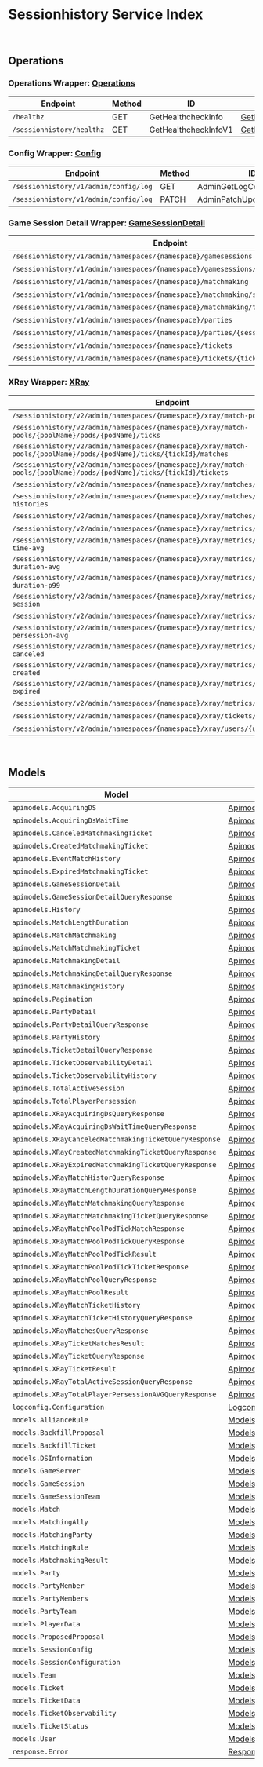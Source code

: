 [//]: # (Code generated. DO NOT EDIT.)

# Sessionhistory Service Index

&nbsp;

## Operations

### Operations Wrapper:  [Operations](../../src/main/java/net/accelbyte/sdk/api/sessionhistory/wrappers/Operations.java)
| Endpoint | Method | ID | Class | Example |
|---|---|---|---|---|
| `/healthz` | GET | GetHealthcheckInfo | [GetHealthcheckInfo](../../src/main/java/net/accelbyte/sdk/api/sessionhistory/operations/operations/GetHealthcheckInfo.java) | [GetHealthcheckInfo](../../samples/cli/src/main/java/net/accelbyte/sdk/cli/api/sessionhistory/operations/GetHealthcheckInfo.java) |
| `/sessionhistory/healthz` | GET | GetHealthcheckInfoV1 | [GetHealthcheckInfoV1](../../src/main/java/net/accelbyte/sdk/api/sessionhistory/operations/operations/GetHealthcheckInfoV1.java) | [GetHealthcheckInfoV1](../../samples/cli/src/main/java/net/accelbyte/sdk/cli/api/sessionhistory/operations/GetHealthcheckInfoV1.java) |

### Config Wrapper:  [Config](../../src/main/java/net/accelbyte/sdk/api/sessionhistory/wrappers/Config.java)
| Endpoint | Method | ID | Class | Example |
|---|---|---|---|---|
| `/sessionhistory/v1/admin/config/log` | GET | AdminGetLogConfig | [AdminGetLogConfig](../../src/main/java/net/accelbyte/sdk/api/sessionhistory/operations/config/AdminGetLogConfig.java) | [AdminGetLogConfig](../../samples/cli/src/main/java/net/accelbyte/sdk/cli/api/sessionhistory/config/AdminGetLogConfig.java) |
| `/sessionhistory/v1/admin/config/log` | PATCH | AdminPatchUpdateLogConfig | [AdminPatchUpdateLogConfig](../../src/main/java/net/accelbyte/sdk/api/sessionhistory/operations/config/AdminPatchUpdateLogConfig.java) | [AdminPatchUpdateLogConfig](../../samples/cli/src/main/java/net/accelbyte/sdk/cli/api/sessionhistory/config/AdminPatchUpdateLogConfig.java) |

### Game Session Detail Wrapper:  [GameSessionDetail](../../src/main/java/net/accelbyte/sdk/api/sessionhistory/wrappers/GameSessionDetail.java)
| Endpoint | Method | ID | Class | Example |
|---|---|---|---|---|
| `/sessionhistory/v1/admin/namespaces/{namespace}/gamesessions` | GET | AdminQueryGameSessionDetail | [AdminQueryGameSessionDetail](../../src/main/java/net/accelbyte/sdk/api/sessionhistory/operations/game_session_detail/AdminQueryGameSessionDetail.java) | [AdminQueryGameSessionDetail](../../samples/cli/src/main/java/net/accelbyte/sdk/cli/api/sessionhistory/game_session_detail/AdminQueryGameSessionDetail.java) |
| `/sessionhistory/v1/admin/namespaces/{namespace}/gamesessions/{sessionId}` | GET | GetGameSessionDetail | [GetGameSessionDetail](../../src/main/java/net/accelbyte/sdk/api/sessionhistory/operations/game_session_detail/GetGameSessionDetail.java) | [GetGameSessionDetail](../../samples/cli/src/main/java/net/accelbyte/sdk/cli/api/sessionhistory/game_session_detail/GetGameSessionDetail.java) |
| `/sessionhistory/v1/admin/namespaces/{namespace}/matchmaking` | GET | AdminQueryMatchmakingDetail | [AdminQueryMatchmakingDetail](../../src/main/java/net/accelbyte/sdk/api/sessionhistory/operations/game_session_detail/AdminQueryMatchmakingDetail.java) | [AdminQueryMatchmakingDetail](../../samples/cli/src/main/java/net/accelbyte/sdk/cli/api/sessionhistory/game_session_detail/AdminQueryMatchmakingDetail.java) |
| `/sessionhistory/v1/admin/namespaces/{namespace}/matchmaking/session/{sessionId}` | GET | AdminGetMatchmakingDetailBySessionID | [AdminGetMatchmakingDetailBySessionID](../../src/main/java/net/accelbyte/sdk/api/sessionhistory/operations/game_session_detail/AdminGetMatchmakingDetailBySessionID.java) | [AdminGetMatchmakingDetailBySessionID](../../samples/cli/src/main/java/net/accelbyte/sdk/cli/api/sessionhistory/game_session_detail/AdminGetMatchmakingDetailBySessionID.java) |
| `/sessionhistory/v1/admin/namespaces/{namespace}/matchmaking/ticket/{ticketId}` | GET | AdminGetMatchmakingDetailByTicketID | [AdminGetMatchmakingDetailByTicketID](../../src/main/java/net/accelbyte/sdk/api/sessionhistory/operations/game_session_detail/AdminGetMatchmakingDetailByTicketID.java) | [AdminGetMatchmakingDetailByTicketID](../../samples/cli/src/main/java/net/accelbyte/sdk/cli/api/sessionhistory/game_session_detail/AdminGetMatchmakingDetailByTicketID.java) |
| `/sessionhistory/v1/admin/namespaces/{namespace}/parties` | GET | AdminQueryPartyDetail | [AdminQueryPartyDetail](../../src/main/java/net/accelbyte/sdk/api/sessionhistory/operations/game_session_detail/AdminQueryPartyDetail.java) | [AdminQueryPartyDetail](../../samples/cli/src/main/java/net/accelbyte/sdk/cli/api/sessionhistory/game_session_detail/AdminQueryPartyDetail.java) |
| `/sessionhistory/v1/admin/namespaces/{namespace}/parties/{sessionId}` | GET | GetPartyDetail | [GetPartyDetail](../../src/main/java/net/accelbyte/sdk/api/sessionhistory/operations/game_session_detail/GetPartyDetail.java) | [GetPartyDetail](../../samples/cli/src/main/java/net/accelbyte/sdk/cli/api/sessionhistory/game_session_detail/GetPartyDetail.java) |
| `/sessionhistory/v1/admin/namespaces/{namespace}/tickets` | GET | AdminQueryTicketDetail | [AdminQueryTicketDetail](../../src/main/java/net/accelbyte/sdk/api/sessionhistory/operations/game_session_detail/AdminQueryTicketDetail.java) | [AdminQueryTicketDetail](../../samples/cli/src/main/java/net/accelbyte/sdk/cli/api/sessionhistory/game_session_detail/AdminQueryTicketDetail.java) |
| `/sessionhistory/v1/admin/namespaces/{namespace}/tickets/{ticketId}` | GET | AdminTicketDetailGetByTicketID | [AdminTicketDetailGetByTicketID](../../src/main/java/net/accelbyte/sdk/api/sessionhistory/operations/game_session_detail/AdminTicketDetailGetByTicketID.java) | [AdminTicketDetailGetByTicketID](../../samples/cli/src/main/java/net/accelbyte/sdk/cli/api/sessionhistory/game_session_detail/AdminTicketDetailGetByTicketID.java) |

### XRay Wrapper:  [XRay](../../src/main/java/net/accelbyte/sdk/api/sessionhistory/wrappers/XRay.java)
| Endpoint | Method | ID | Class | Example |
|---|---|---|---|---|
| `/sessionhistory/v2/admin/namespaces/{namespace}/xray/match-pools/{poolName}` | GET | QueryXrayMatchPool | [QueryXrayMatchPool](../../src/main/java/net/accelbyte/sdk/api/sessionhistory/operations/x_ray/QueryXrayMatchPool.java) | [QueryXrayMatchPool](../../samples/cli/src/main/java/net/accelbyte/sdk/cli/api/sessionhistory/x_ray/QueryXrayMatchPool.java) |
| `/sessionhistory/v2/admin/namespaces/{namespace}/xray/match-pools/{poolName}/pods/{podName}/ticks` | GET | QueryDetailTickMatchPool | [QueryDetailTickMatchPool](../../src/main/java/net/accelbyte/sdk/api/sessionhistory/operations/x_ray/QueryDetailTickMatchPool.java) | [QueryDetailTickMatchPool](../../samples/cli/src/main/java/net/accelbyte/sdk/cli/api/sessionhistory/x_ray/QueryDetailTickMatchPool.java) |
| `/sessionhistory/v2/admin/namespaces/{namespace}/xray/match-pools/{poolName}/pods/{podName}/ticks/{tickId}/matches` | GET | QueryDetailTickMatchPoolMatches | [QueryDetailTickMatchPoolMatches](../../src/main/java/net/accelbyte/sdk/api/sessionhistory/operations/x_ray/QueryDetailTickMatchPoolMatches.java) | [QueryDetailTickMatchPoolMatches](../../samples/cli/src/main/java/net/accelbyte/sdk/cli/api/sessionhistory/x_ray/QueryDetailTickMatchPoolMatches.java) |
| `/sessionhistory/v2/admin/namespaces/{namespace}/xray/match-pools/{poolName}/pods/{podName}/ticks/{tickId}/tickets` | GET | QueryDetailTickMatchPoolTicket | [QueryDetailTickMatchPoolTicket](../../src/main/java/net/accelbyte/sdk/api/sessionhistory/operations/x_ray/QueryDetailTickMatchPoolTicket.java) | [QueryDetailTickMatchPoolTicket](../../samples/cli/src/main/java/net/accelbyte/sdk/cli/api/sessionhistory/x_ray/QueryDetailTickMatchPoolTicket.java) |
| `/sessionhistory/v2/admin/namespaces/{namespace}/xray/matches/{matchId}/histories` | GET | QueryMatchHistories | [QueryMatchHistories](../../src/main/java/net/accelbyte/sdk/api/sessionhistory/operations/x_ray/QueryMatchHistories.java) | [QueryMatchHistories](../../samples/cli/src/main/java/net/accelbyte/sdk/cli/api/sessionhistory/x_ray/QueryMatchHistories.java) |
| `/sessionhistory/v2/admin/namespaces/{namespace}/xray/matches/{matchId}/ticket-histories` | GET | QueryMatchTicketHistories | [QueryMatchTicketHistories](../../src/main/java/net/accelbyte/sdk/api/sessionhistory/operations/x_ray/QueryMatchTicketHistories.java) | [QueryMatchTicketHistories](../../samples/cli/src/main/java/net/accelbyte/sdk/cli/api/sessionhistory/x_ray/QueryMatchTicketHistories.java) |
| `/sessionhistory/v2/admin/namespaces/{namespace}/xray/matches/{matchId}/tickets` | GET | QueryXrayMatch | [QueryXrayMatch](../../src/main/java/net/accelbyte/sdk/api/sessionhistory/operations/x_ray/QueryXrayMatch.java) | [QueryXrayMatch](../../samples/cli/src/main/java/net/accelbyte/sdk/cli/api/sessionhistory/x_ray/QueryXrayMatch.java) |
| `/sessionhistory/v2/admin/namespaces/{namespace}/xray/metrics/acquiring-ds` | GET | QueryAcquiringDS | [QueryAcquiringDS](../../src/main/java/net/accelbyte/sdk/api/sessionhistory/operations/x_ray/QueryAcquiringDS.java) | [QueryAcquiringDS](../../samples/cli/src/main/java/net/accelbyte/sdk/cli/api/sessionhistory/x_ray/QueryAcquiringDS.java) |
| `/sessionhistory/v2/admin/namespaces/{namespace}/xray/metrics/acquiring-ds-wait-time-avg` | GET | QueryAcquiringDSWaitTimeAvg | [QueryAcquiringDSWaitTimeAvg](../../src/main/java/net/accelbyte/sdk/api/sessionhistory/operations/x_ray/QueryAcquiringDSWaitTimeAvg.java) | [QueryAcquiringDSWaitTimeAvg](../../samples/cli/src/main/java/net/accelbyte/sdk/cli/api/sessionhistory/x_ray/QueryAcquiringDSWaitTimeAvg.java) |
| `/sessionhistory/v2/admin/namespaces/{namespace}/xray/metrics/match-length-duration-avg` | GET | QueryMatchLengthDurationpAvg | [QueryMatchLengthDurationpAvg](../../src/main/java/net/accelbyte/sdk/api/sessionhistory/operations/x_ray/QueryMatchLengthDurationpAvg.java) | [QueryMatchLengthDurationpAvg](../../samples/cli/src/main/java/net/accelbyte/sdk/cli/api/sessionhistory/x_ray/QueryMatchLengthDurationpAvg.java) |
| `/sessionhistory/v2/admin/namespaces/{namespace}/xray/metrics/match-length-duration-p99` | GET | QueryMatchLengthDurationp99 | [QueryMatchLengthDurationp99](../../src/main/java/net/accelbyte/sdk/api/sessionhistory/operations/x_ray/QueryMatchLengthDurationp99.java) | [QueryMatchLengthDurationp99](../../samples/cli/src/main/java/net/accelbyte/sdk/cli/api/sessionhistory/x_ray/QueryMatchLengthDurationp99.java) |
| `/sessionhistory/v2/admin/namespaces/{namespace}/xray/metrics/total-active-session` | GET | QueryTotalActiveSession | [QueryTotalActiveSession](../../src/main/java/net/accelbyte/sdk/api/sessionhistory/operations/x_ray/QueryTotalActiveSession.java) | [QueryTotalActiveSession](../../samples/cli/src/main/java/net/accelbyte/sdk/cli/api/sessionhistory/x_ray/QueryTotalActiveSession.java) |
| `/sessionhistory/v2/admin/namespaces/{namespace}/xray/metrics/total-match` | GET | QueryTotalMatchmakingMatch | [QueryTotalMatchmakingMatch](../../src/main/java/net/accelbyte/sdk/api/sessionhistory/operations/x_ray/QueryTotalMatchmakingMatch.java) | [QueryTotalMatchmakingMatch](../../samples/cli/src/main/java/net/accelbyte/sdk/cli/api/sessionhistory/x_ray/QueryTotalMatchmakingMatch.java) |
| `/sessionhistory/v2/admin/namespaces/{namespace}/xray/metrics/total-player-persession-avg` | GET | QueryTotalPlayerPersession | [QueryTotalPlayerPersession](../../src/main/java/net/accelbyte/sdk/api/sessionhistory/operations/x_ray/QueryTotalPlayerPersession.java) | [QueryTotalPlayerPersession](../../samples/cli/src/main/java/net/accelbyte/sdk/cli/api/sessionhistory/x_ray/QueryTotalPlayerPersession.java) |
| `/sessionhistory/v2/admin/namespaces/{namespace}/xray/metrics/total-ticket-canceled` | GET | QueryTotalMatchmakingCanceled | [QueryTotalMatchmakingCanceled](../../src/main/java/net/accelbyte/sdk/api/sessionhistory/operations/x_ray/QueryTotalMatchmakingCanceled.java) | [QueryTotalMatchmakingCanceled](../../samples/cli/src/main/java/net/accelbyte/sdk/cli/api/sessionhistory/x_ray/QueryTotalMatchmakingCanceled.java) |
| `/sessionhistory/v2/admin/namespaces/{namespace}/xray/metrics/total-ticket-created` | GET | QueryTotalMatchmakingCreated | [QueryTotalMatchmakingCreated](../../src/main/java/net/accelbyte/sdk/api/sessionhistory/operations/x_ray/QueryTotalMatchmakingCreated.java) | [QueryTotalMatchmakingCreated](../../samples/cli/src/main/java/net/accelbyte/sdk/cli/api/sessionhistory/x_ray/QueryTotalMatchmakingCreated.java) |
| `/sessionhistory/v2/admin/namespaces/{namespace}/xray/metrics/total-ticket-expired` | GET | QueryTotalMatchmakingExpired | [QueryTotalMatchmakingExpired](../../src/main/java/net/accelbyte/sdk/api/sessionhistory/operations/x_ray/QueryTotalMatchmakingExpired.java) | [QueryTotalMatchmakingExpired](../../samples/cli/src/main/java/net/accelbyte/sdk/cli/api/sessionhistory/x_ray/QueryTotalMatchmakingExpired.java) |
| `/sessionhistory/v2/admin/namespaces/{namespace}/xray/metrics/total-ticket-match` | GET | QueryTotalMatchmakingMatchTicket | [QueryTotalMatchmakingMatchTicket](../../src/main/java/net/accelbyte/sdk/api/sessionhistory/operations/x_ray/QueryTotalMatchmakingMatchTicket.java) | [QueryTotalMatchmakingMatchTicket](../../samples/cli/src/main/java/net/accelbyte/sdk/cli/api/sessionhistory/x_ray/QueryTotalMatchmakingMatchTicket.java) |
| `/sessionhistory/v2/admin/namespaces/{namespace}/xray/tickets/{ticketId}` | GET | QueryXrayTimelineByTicketID | [QueryXrayTimelineByTicketID](../../src/main/java/net/accelbyte/sdk/api/sessionhistory/operations/x_ray/QueryXrayTimelineByTicketID.java) | [QueryXrayTimelineByTicketID](../../samples/cli/src/main/java/net/accelbyte/sdk/cli/api/sessionhistory/x_ray/QueryXrayTimelineByTicketID.java) |
| `/sessionhistory/v2/admin/namespaces/{namespace}/xray/users/{userId}/tickets` | GET | QueryXrayTimelineByUserID | [QueryXrayTimelineByUserID](../../src/main/java/net/accelbyte/sdk/api/sessionhistory/operations/x_ray/QueryXrayTimelineByUserID.java) | [QueryXrayTimelineByUserID](../../samples/cli/src/main/java/net/accelbyte/sdk/cli/api/sessionhistory/x_ray/QueryXrayTimelineByUserID.java) |


&nbsp;

## Models

| Model | Class |
|---|---|
| `apimodels.AcquiringDS` | [ApimodelsAcquiringDS](../../src/main/java/net/accelbyte/sdk/api/sessionhistory/models/ApimodelsAcquiringDS.java) |
| `apimodels.AcquiringDsWaitTime` | [ApimodelsAcquiringDsWaitTime](../../src/main/java/net/accelbyte/sdk/api/sessionhistory/models/ApimodelsAcquiringDsWaitTime.java) |
| `apimodels.CanceledMatchmakingTicket` | [ApimodelsCanceledMatchmakingTicket](../../src/main/java/net/accelbyte/sdk/api/sessionhistory/models/ApimodelsCanceledMatchmakingTicket.java) |
| `apimodels.CreatedMatchmakingTicket` | [ApimodelsCreatedMatchmakingTicket](../../src/main/java/net/accelbyte/sdk/api/sessionhistory/models/ApimodelsCreatedMatchmakingTicket.java) |
| `apimodels.EventMatchHistory` | [ApimodelsEventMatchHistory](../../src/main/java/net/accelbyte/sdk/api/sessionhistory/models/ApimodelsEventMatchHistory.java) |
| `apimodels.ExpiredMatchmakingTicket` | [ApimodelsExpiredMatchmakingTicket](../../src/main/java/net/accelbyte/sdk/api/sessionhistory/models/ApimodelsExpiredMatchmakingTicket.java) |
| `apimodels.GameSessionDetail` | [ApimodelsGameSessionDetail](../../src/main/java/net/accelbyte/sdk/api/sessionhistory/models/ApimodelsGameSessionDetail.java) |
| `apimodels.GameSessionDetailQueryResponse` | [ApimodelsGameSessionDetailQueryResponse](../../src/main/java/net/accelbyte/sdk/api/sessionhistory/models/ApimodelsGameSessionDetailQueryResponse.java) |
| `apimodels.History` | [ApimodelsHistory](../../src/main/java/net/accelbyte/sdk/api/sessionhistory/models/ApimodelsHistory.java) |
| `apimodels.MatchLengthDuration` | [ApimodelsMatchLengthDuration](../../src/main/java/net/accelbyte/sdk/api/sessionhistory/models/ApimodelsMatchLengthDuration.java) |
| `apimodels.MatchMatchmaking` | [ApimodelsMatchMatchmaking](../../src/main/java/net/accelbyte/sdk/api/sessionhistory/models/ApimodelsMatchMatchmaking.java) |
| `apimodels.MatchMatchmakingTicket` | [ApimodelsMatchMatchmakingTicket](../../src/main/java/net/accelbyte/sdk/api/sessionhistory/models/ApimodelsMatchMatchmakingTicket.java) |
| `apimodels.MatchmakingDetail` | [ApimodelsMatchmakingDetail](../../src/main/java/net/accelbyte/sdk/api/sessionhistory/models/ApimodelsMatchmakingDetail.java) |
| `apimodels.MatchmakingDetailQueryResponse` | [ApimodelsMatchmakingDetailQueryResponse](../../src/main/java/net/accelbyte/sdk/api/sessionhistory/models/ApimodelsMatchmakingDetailQueryResponse.java) |
| `apimodels.MatchmakingHistory` | [ApimodelsMatchmakingHistory](../../src/main/java/net/accelbyte/sdk/api/sessionhistory/models/ApimodelsMatchmakingHistory.java) |
| `apimodels.Pagination` | [ApimodelsPagination](../../src/main/java/net/accelbyte/sdk/api/sessionhistory/models/ApimodelsPagination.java) |
| `apimodels.PartyDetail` | [ApimodelsPartyDetail](../../src/main/java/net/accelbyte/sdk/api/sessionhistory/models/ApimodelsPartyDetail.java) |
| `apimodels.PartyDetailQueryResponse` | [ApimodelsPartyDetailQueryResponse](../../src/main/java/net/accelbyte/sdk/api/sessionhistory/models/ApimodelsPartyDetailQueryResponse.java) |
| `apimodels.PartyHistory` | [ApimodelsPartyHistory](../../src/main/java/net/accelbyte/sdk/api/sessionhistory/models/ApimodelsPartyHistory.java) |
| `apimodels.TicketDetailQueryResponse` | [ApimodelsTicketDetailQueryResponse](../../src/main/java/net/accelbyte/sdk/api/sessionhistory/models/ApimodelsTicketDetailQueryResponse.java) |
| `apimodels.TicketObservabilityDetail` | [ApimodelsTicketObservabilityDetail](../../src/main/java/net/accelbyte/sdk/api/sessionhistory/models/ApimodelsTicketObservabilityDetail.java) |
| `apimodels.TicketObservabilityHistory` | [ApimodelsTicketObservabilityHistory](../../src/main/java/net/accelbyte/sdk/api/sessionhistory/models/ApimodelsTicketObservabilityHistory.java) |
| `apimodels.TotalActiveSession` | [ApimodelsTotalActiveSession](../../src/main/java/net/accelbyte/sdk/api/sessionhistory/models/ApimodelsTotalActiveSession.java) |
| `apimodels.TotalPlayerPersession` | [ApimodelsTotalPlayerPersession](../../src/main/java/net/accelbyte/sdk/api/sessionhistory/models/ApimodelsTotalPlayerPersession.java) |
| `apimodels.XRayAcquiringDsQueryResponse` | [ApimodelsXRayAcquiringDsQueryResponse](../../src/main/java/net/accelbyte/sdk/api/sessionhistory/models/ApimodelsXRayAcquiringDsQueryResponse.java) |
| `apimodels.XRayAcquiringDsWaitTimeQueryResponse` | [ApimodelsXRayAcquiringDsWaitTimeQueryResponse](../../src/main/java/net/accelbyte/sdk/api/sessionhistory/models/ApimodelsXRayAcquiringDsWaitTimeQueryResponse.java) |
| `apimodels.XRayCanceledMatchmakingTicketQueryResponse` | [ApimodelsXRayCanceledMatchmakingTicketQueryResponse](../../src/main/java/net/accelbyte/sdk/api/sessionhistory/models/ApimodelsXRayCanceledMatchmakingTicketQueryResponse.java) |
| `apimodels.XRayCreatedMatchmakingTicketQueryResponse` | [ApimodelsXRayCreatedMatchmakingTicketQueryResponse](../../src/main/java/net/accelbyte/sdk/api/sessionhistory/models/ApimodelsXRayCreatedMatchmakingTicketQueryResponse.java) |
| `apimodels.XRayExpiredMatchmakingTicketQueryResponse` | [ApimodelsXRayExpiredMatchmakingTicketQueryResponse](../../src/main/java/net/accelbyte/sdk/api/sessionhistory/models/ApimodelsXRayExpiredMatchmakingTicketQueryResponse.java) |
| `apimodels.XRayMatchHistorQueryResponse` | [ApimodelsXRayMatchHistorQueryResponse](../../src/main/java/net/accelbyte/sdk/api/sessionhistory/models/ApimodelsXRayMatchHistorQueryResponse.java) |
| `apimodels.XRayMatchLengthDurationQueryResponse` | [ApimodelsXRayMatchLengthDurationQueryResponse](../../src/main/java/net/accelbyte/sdk/api/sessionhistory/models/ApimodelsXRayMatchLengthDurationQueryResponse.java) |
| `apimodels.XRayMatchMatchmakingQueryResponse` | [ApimodelsXRayMatchMatchmakingQueryResponse](../../src/main/java/net/accelbyte/sdk/api/sessionhistory/models/ApimodelsXRayMatchMatchmakingQueryResponse.java) |
| `apimodels.XRayMatchMatchmakingTicketQueryResponse` | [ApimodelsXRayMatchMatchmakingTicketQueryResponse](../../src/main/java/net/accelbyte/sdk/api/sessionhistory/models/ApimodelsXRayMatchMatchmakingTicketQueryResponse.java) |
| `apimodels.XRayMatchPoolPodTickMatchResponse` | [ApimodelsXRayMatchPoolPodTickMatchResponse](../../src/main/java/net/accelbyte/sdk/api/sessionhistory/models/ApimodelsXRayMatchPoolPodTickMatchResponse.java) |
| `apimodels.XRayMatchPoolPodTickQueryResponse` | [ApimodelsXRayMatchPoolPodTickQueryResponse](../../src/main/java/net/accelbyte/sdk/api/sessionhistory/models/ApimodelsXRayMatchPoolPodTickQueryResponse.java) |
| `apimodels.XRayMatchPoolPodTickResult` | [ApimodelsXRayMatchPoolPodTickResult](../../src/main/java/net/accelbyte/sdk/api/sessionhistory/models/ApimodelsXRayMatchPoolPodTickResult.java) |
| `apimodels.XRayMatchPoolPodTickTicketResponse` | [ApimodelsXRayMatchPoolPodTickTicketResponse](../../src/main/java/net/accelbyte/sdk/api/sessionhistory/models/ApimodelsXRayMatchPoolPodTickTicketResponse.java) |
| `apimodels.XRayMatchPoolQueryResponse` | [ApimodelsXRayMatchPoolQueryResponse](../../src/main/java/net/accelbyte/sdk/api/sessionhistory/models/ApimodelsXRayMatchPoolQueryResponse.java) |
| `apimodels.XRayMatchPoolResult` | [ApimodelsXRayMatchPoolResult](../../src/main/java/net/accelbyte/sdk/api/sessionhistory/models/ApimodelsXRayMatchPoolResult.java) |
| `apimodels.XRayMatchTicketHistory` | [ApimodelsXRayMatchTicketHistory](../../src/main/java/net/accelbyte/sdk/api/sessionhistory/models/ApimodelsXRayMatchTicketHistory.java) |
| `apimodels.XRayMatchTicketHistoryQueryResponse` | [ApimodelsXRayMatchTicketHistoryQueryResponse](../../src/main/java/net/accelbyte/sdk/api/sessionhistory/models/ApimodelsXRayMatchTicketHistoryQueryResponse.java) |
| `apimodels.XRayMatchesQueryResponse` | [ApimodelsXRayMatchesQueryResponse](../../src/main/java/net/accelbyte/sdk/api/sessionhistory/models/ApimodelsXRayMatchesQueryResponse.java) |
| `apimodels.XRayTicketMatchesResult` | [ApimodelsXRayTicketMatchesResult](../../src/main/java/net/accelbyte/sdk/api/sessionhistory/models/ApimodelsXRayTicketMatchesResult.java) |
| `apimodels.XRayTicketQueryResponse` | [ApimodelsXRayTicketQueryResponse](../../src/main/java/net/accelbyte/sdk/api/sessionhistory/models/ApimodelsXRayTicketQueryResponse.java) |
| `apimodels.XRayTicketResult` | [ApimodelsXRayTicketResult](../../src/main/java/net/accelbyte/sdk/api/sessionhistory/models/ApimodelsXRayTicketResult.java) |
| `apimodels.XRayTotalActiveSessionQueryResponse` | [ApimodelsXRayTotalActiveSessionQueryResponse](../../src/main/java/net/accelbyte/sdk/api/sessionhistory/models/ApimodelsXRayTotalActiveSessionQueryResponse.java) |
| `apimodels.XRayTotalPlayerPersessionAVGQueryResponse` | [ApimodelsXRayTotalPlayerPersessionAVGQueryResponse](../../src/main/java/net/accelbyte/sdk/api/sessionhistory/models/ApimodelsXRayTotalPlayerPersessionAVGQueryResponse.java) |
| `logconfig.Configuration` | [LogconfigConfiguration](../../src/main/java/net/accelbyte/sdk/api/sessionhistory/models/LogconfigConfiguration.java) |
| `models.AllianceRule` | [ModelsAllianceRule](../../src/main/java/net/accelbyte/sdk/api/sessionhistory/models/ModelsAllianceRule.java) |
| `models.BackfillProposal` | [ModelsBackfillProposal](../../src/main/java/net/accelbyte/sdk/api/sessionhistory/models/ModelsBackfillProposal.java) |
| `models.BackfillTicket` | [ModelsBackfillTicket](../../src/main/java/net/accelbyte/sdk/api/sessionhistory/models/ModelsBackfillTicket.java) |
| `models.DSInformation` | [ModelsDSInformation](../../src/main/java/net/accelbyte/sdk/api/sessionhistory/models/ModelsDSInformation.java) |
| `models.GameServer` | [ModelsGameServer](../../src/main/java/net/accelbyte/sdk/api/sessionhistory/models/ModelsGameServer.java) |
| `models.GameSession` | [ModelsGameSession](../../src/main/java/net/accelbyte/sdk/api/sessionhistory/models/ModelsGameSession.java) |
| `models.GameSessionTeam` | [ModelsGameSessionTeam](../../src/main/java/net/accelbyte/sdk/api/sessionhistory/models/ModelsGameSessionTeam.java) |
| `models.Match` | [ModelsMatch](../../src/main/java/net/accelbyte/sdk/api/sessionhistory/models/ModelsMatch.java) |
| `models.MatchingAlly` | [ModelsMatchingAlly](../../src/main/java/net/accelbyte/sdk/api/sessionhistory/models/ModelsMatchingAlly.java) |
| `models.MatchingParty` | [ModelsMatchingParty](../../src/main/java/net/accelbyte/sdk/api/sessionhistory/models/ModelsMatchingParty.java) |
| `models.MatchingRule` | [ModelsMatchingRule](../../src/main/java/net/accelbyte/sdk/api/sessionhistory/models/ModelsMatchingRule.java) |
| `models.MatchmakingResult` | [ModelsMatchmakingResult](../../src/main/java/net/accelbyte/sdk/api/sessionhistory/models/ModelsMatchmakingResult.java) |
| `models.Party` | [ModelsParty](../../src/main/java/net/accelbyte/sdk/api/sessionhistory/models/ModelsParty.java) |
| `models.PartyMember` | [ModelsPartyMember](../../src/main/java/net/accelbyte/sdk/api/sessionhistory/models/ModelsPartyMember.java) |
| `models.PartyMembers` | [ModelsPartyMembers](../../src/main/java/net/accelbyte/sdk/api/sessionhistory/models/ModelsPartyMembers.java) |
| `models.PartyTeam` | [ModelsPartyTeam](../../src/main/java/net/accelbyte/sdk/api/sessionhistory/models/ModelsPartyTeam.java) |
| `models.PlayerData` | [ModelsPlayerData](../../src/main/java/net/accelbyte/sdk/api/sessionhistory/models/ModelsPlayerData.java) |
| `models.ProposedProposal` | [ModelsProposedProposal](../../src/main/java/net/accelbyte/sdk/api/sessionhistory/models/ModelsProposedProposal.java) |
| `models.SessionConfig` | [ModelsSessionConfig](../../src/main/java/net/accelbyte/sdk/api/sessionhistory/models/ModelsSessionConfig.java) |
| `models.SessionConfiguration` | [ModelsSessionConfiguration](../../src/main/java/net/accelbyte/sdk/api/sessionhistory/models/ModelsSessionConfiguration.java) |
| `models.Team` | [ModelsTeam](../../src/main/java/net/accelbyte/sdk/api/sessionhistory/models/ModelsTeam.java) |
| `models.Ticket` | [ModelsTicket](../../src/main/java/net/accelbyte/sdk/api/sessionhistory/models/ModelsTicket.java) |
| `models.TicketData` | [ModelsTicketData](../../src/main/java/net/accelbyte/sdk/api/sessionhistory/models/ModelsTicketData.java) |
| `models.TicketObservability` | [ModelsTicketObservability](../../src/main/java/net/accelbyte/sdk/api/sessionhistory/models/ModelsTicketObservability.java) |
| `models.TicketStatus` | [ModelsTicketStatus](../../src/main/java/net/accelbyte/sdk/api/sessionhistory/models/ModelsTicketStatus.java) |
| `models.User` | [ModelsUser](../../src/main/java/net/accelbyte/sdk/api/sessionhistory/models/ModelsUser.java) |
| `response.Error` | [ResponseError](../../src/main/java/net/accelbyte/sdk/api/sessionhistory/models/ResponseError.java) |
